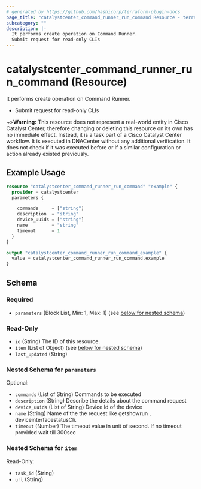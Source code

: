 ```yaml
---
# generated by https://github.com/hashicorp/terraform-plugin-docs
page_title: "catalystcenter_command_runner_run_command Resource - terraform-provider-catalystcenter"
subcategory: ""
description: |-
  It performs create operation on Command Runner.
  Submit request for read-only CLIs
---
```


# catalystcenter_command_runner_run_command (Resource)

It performs create operation on Command Runner.

- Submit request for read-only CLIs



~>**Warning:**
This resource does not represent a real-world entity in Cisco Catalyst Center, therefore changing or deleting this resource on its own has no immediate effect.
Instead, it is a task part of a Cisco Catalyst Center workflow. It is executed in DNACenter without any additional verification. It does not check if it was executed before or if a similar configuration or action already existed previously.

## Example Usage

```terraform
resource "catalystcenter_command_runner_run_command" "example" {
  provider = catalystcenter
  parameters {

    commands     = ["string"]
    description  = "string"
    device_uuids = ["string"]
    name         = "string"
    timeout      = 1
  }
}

output "catalystcenter_command_runner_run_command_example" {
  value = catalystcenter_command_runner_run_command.example
}
```

<!-- schema generated by tfplugindocs -->
## Schema

### Required

- `parameters` (Block List, Min: 1, Max: 1) (see [below for nested schema](#nestedblock--parameters))

### Read-Only

- `id` (String) The ID of this resource.
- `item` (List of Object) (see [below for nested schema](#nestedatt--item))
- `last_updated` (String)

<a id="nestedblock--parameters"></a>
### Nested Schema for `parameters`

Optional:

- `commands` (List of String) Commands to be executed
- `description` (String) Describe the details about the command request
- `device_uuids` (List of String) Device Id of the device
- `name` (String) Name of the the request like getshowrun , deviceinterfacestatusCli.
- `timeout` (Number) The timeout value in unit of second. If no timeout provided wait till 300sec


<a id="nestedatt--item"></a>
### Nested Schema for `item`

Read-Only:

- `task_id` (String)
- `url` (String)
